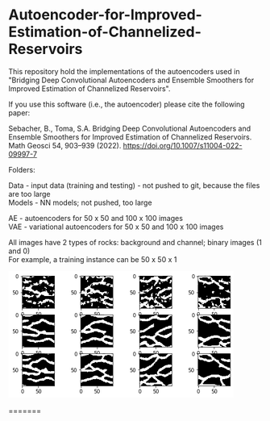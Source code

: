 # Autoencoder-for-Improved-Estimation-of-Channelized-Reservoirs

This repository hold the implementations of the autoencoders used in "Bridging Deep Convolutional Autoencoders and Ensemble Smoothers for Improved Estimation of Channelized Reservoirs". 

If you use this software (i.e., the autoencoder) please cite the following paper:

Sebacher, B., Toma, S.A. Bridging Deep Convolutional Autoencoders and Ensemble Smoothers for Improved Estimation of Channelized Reservoirs. Math Geosci 54, 903–939 (2022). https://doi.org/10.1007/s11004-022-09997-7

Folders:

Data - input data (training and testing) - not pushed to git, because the files are too large  
Models - NN models; not pushed, too large  
  
AE - autoencoders for 50 x 50 and 100 x 100 images  
VAE - variational autoencoders for 50 x 50 and 100 x 100 images  

All images have 2 types of rocks: background and channel; binary images (1 and 0)  
For example, a training instance can be 50 x 50 x 1  

![alt text](https://github.com/tomastefanadrian/Autoencoder-for-Improved-Estimation-of-Channelized-Reservoirs/blob/main/AE/examples.png)

=======
